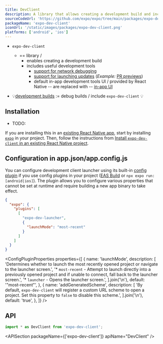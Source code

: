 ```yaml
---
title: DevClient
description: A library that allows creating a development build and includes useful development tools.
sourceCodeUrl: 'https://github.com/expo/expo/tree/main/packages/expo-dev-client'
packageName: 'expo-dev-client'
iconUrl: '/static/images/packages/expo-dev-client.png'
platforms: ['android', 'ios']
---
```


* `expo-dev-client`
  * == library / 
    * enables creating a development build
    * includes useful development tools
      * [support for network debugging](../../../debugging/tools.mdx/#inspecting-network-requests)
      * [support for launching updates](../../../eas-update/expo-dev-client.mdx) (_Example:_ [PR previews](../../../develop/development-builds/development-workflows.mdx#pr-previews))
      * default in-app development tools UI / provided by React Native -- are replaced with -- [in-app UI](../../../debugging/tools.mdx/#developer-menu)

* 💡[development builds](/develop/development-builds/introduction/) := debug builds / include `expo-dev-client` 💡 

## Installation

* TODO:
<APIInstallSection hideBareInstructions />

If you are installing this in an [existing React Native app](/bare/overview/), start by installing [`expo`](/bare/installing-expo-modules/) in your project.
Then, follow the instructions from [Install `expo-dev-client` in an existing React Native project](/bare/install-dev-builds-in-bare/).

## Configuration in app.json/app.config.js

You can configure development client launcher using its built-in [config plugin](/config-plugins/introduction/) if you use config plugins in your project ([EAS Build](/build/introduction) or `npx expo run:[android|ios]`).
The plugin allows you to configure various properties that cannot be set at runtime and require building a new app binary to take effect.

<ConfigPluginExample>

```json app.json
{
  "expo": {
    "plugins": [
      [
        "expo-dev-launcher",
        {
          "launchMode": "most-recent"
        }
      ]
    ]
  }
}
```

</ConfigPluginExample>

<ConfigPluginProperties
  properties={[
    {
      name: 'launchMode',
      description: [
        'Determines whether to launch the most recently opened project or navigate to the launcher screen.',
        '* `most-recent` - Attempt to launch directly into a previously opened project and if unable to connect, fall back to the launcher screen.',
        '* `launcher` - Opens the launcher screen.',
      ].join('\n'),
      default: '"most-recent"',
    },
    {
      name: 'addGeneratedScheme',
      description: [
        'By default, `expo-dev-client` will register a custom URL scheme to open a project. Set this property to `false` to disable this scheme.',
      ].join('\n'),
      default: 'true',
    },
  ]}
/>

## API

```js
import * as DevClient from 'expo-dev-client';
```

<APISection packageName={['expo-dev-client']} apiName="DevClient" />
